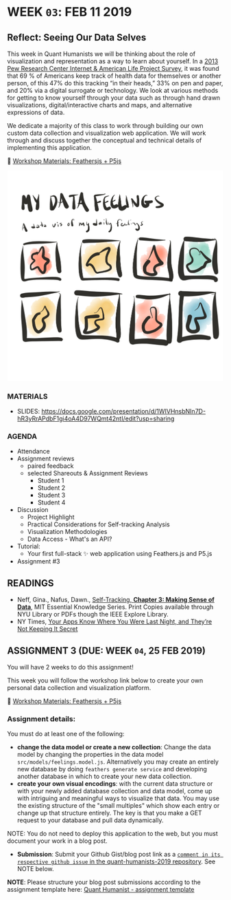 # WEEK `03`: FEB 11 2019
## Reflect: Seeing Our Data Selves


This week in Quant Humanists we will be thinking about the role of visualization and representation as a way to learn about yourself. In a [2013 Pew Research Center Internet & American Life Project Survey](http://www.pewinternet.org/files/old-media/Files/Reports/2013/PIP_TrackingforHealth%2520with%2520appendix.pdf), it was found that 69 % of Americans keep track of health data for themselves or another person, of this 47% do this tracking “in their heads,” 33% on pen and paper, and 20% via a digital surrogate or technology. We look at various methods for getting to know yourself through your data such as through hand drawn visualizations, digital/interactive charts and maps, and alternative expressions of data.

We dedicate a majority of this class to work through building our own custom data collection and visualization web application. We will work through and discuss together the conceptual and technical details of implementing this application. 


🔗 [Workshop Materials: Feathersjs + P5js](https://github.com/joeyklee/feathers-p5-example)

![Sketch of a data collection and visualization web application](https://raw.githubusercontent.com/joeyklee/feathers-p5-example/master/assets/images/sketch-browse.png)


### MATERIALS
- SLIDES: https://docs.google.com/presentation/d/1WIVHnsbNIn7D-hR3yRrAPdbF1gi4oA4D97WQmt42ntI/edit?usp=sharing

### AGENDA

- Attendance
- Assignment reviews
  - paired feedback
  - selected Shareouts & Assignment Reviews
    + Student 1
    + Student 2
    + Student 3
    + Student 4
- Discussion
  - Project Highlight
  - Practical Considerations for Self-tracking Analysis
  - Visualization Methodologies
  - Data Access - What's an API? 
- Tutorial:
  - Your first full-stack ✨ web application using Feathers.js and P5.js 
- Assignment #3




<!-- 
- The Value of You
- Data Methods: data, formats, structures, and simple interfacing
  - data formats / what is data?
  - database structure
  - APIs and REST
  - Web forms
  - Client to Server, Server to Client 
  - Putting it all together with Feathersjs

  
 -->



## READINGS
- Neff, Gina., Nafus, Dawn., [Self-Tracking, **Chapter 3: Making Sense of Data**](https://ieeexplore-ieee-org.proxy.library.nyu.edu/book/7580017?bknumber=7580017), MIT Essential Knowledge Series. Print Copies available through NYU Library or PDFs though the IEEE Explore Library. 
- NY Times, [Your Apps Know Where You Were Last Night, and They’re Not Keeping It Secret](https://www.nytimes.com/interactive/2018/12/10/business/location-data-privacy-apps.html)

## ASSIGNMENT 3 (DUE: WEEK `04`, 25 FEB 2019)

You will have 2 weeks to do this assignment! 

This week you will follow the workshop link below to create your own personal data collection and visualization platform. 

🔗 [Workshop Materials: Feathersjs + P5js](https://github.com/joeyklee/feathers-p5-example)

### Assignment details:
You must do at least one of the following:

- **change the data model or create a new collection**: Change the data model by changing the properties in the data model `src/models/feelings.model.js`. Alternatively you may create an entirely new database by doing `feathers generate service` and developing another database in which to create your new data collection.
- **create your own visual encodings**: with the current data structure or with your newly added database collection and data model, come up with intriguing and meaningful ways to visualize that data. You may use the existing structure of the "small multiples" which show each entry or change up that structure entirely. The key is that you make a GET request to your database and pull data dynamically. 
  
NOTE: You do not need to deploy this application to the web, but you must document your work in a blog post. 

- **Submission**: Submit your Github Gist/blog post link as a [`comment in its respective github issue` in the quant-humanists-2019 repository](https://github.com/joeyklee/quant-humanists-2019/issues). See NOTE below.

**NOTE**: Please structure your blog post submissions according to the assignment template here: [Quant Humanist - assignment template](https://github.com/joeyklee/quant-humanists-2019/blob/master/_templates/assignment-submission-template.md)  

